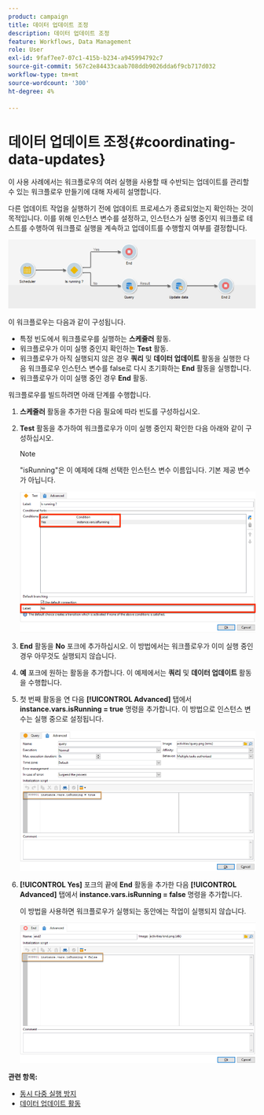 ```yaml
---
product: campaign
title: 데이터 업데이트 조정
description: 데이터 업데이트 조정
feature: Workflows, Data Management
role: User
exl-id: 9faf7ee7-07c1-415b-b234-a945994792c7
source-git-commit: 567c2e84433caab708ddb9026dda6f9cb717d032
workflow-type: tm+mt
source-wordcount: '300'
ht-degree: 4%

---
```


# 데이터 업데이트 조정{#coordinating-data-updates}



이 사용 사례에서는 워크플로우의 여러 실행을 사용할 때 수반되는 업데이트를 관리할 수 있는 워크플로우 만들기에 대해 자세히 설명합니다.

다른 업데이트 작업을 실행하기 전에 업데이트 프로세스가 종료되었는지 확인하는 것이 목적입니다. 이를 위해 인스턴스 변수를 설정하고, 인스턴스가 실행 중인지 워크플로 테스트를 수행하여 워크플로 실행을 계속하고 업데이트를 수행할지 여부를 결정합니다.

![](assets/uc_dataupdate_wkf.png)

이 워크플로우는 다음과 같이 구성됩니다.

* 특정 빈도에서 워크플로우를 실행하는 **스케줄러** 활동.
* 워크플로우가 이미 실행 중인지 확인하는 **Test** 활동.
* 워크플로우가 아직 실행되지 않은 경우 **쿼리** 및 **데이터 업데이트** 활동을 실행한 다음 워크플로우 인스턴스 변수를 false로 다시 초기화하는 **End** 활동을 실행합니다.
* 워크플로우가 이미 실행 중인 경우 **End** 활동.

워크플로우를 빌드하려면 아래 단계를 수행합니다.

1. **스케줄러** 활동을 추가한 다음 필요에 따라 빈도를 구성하십시오.
1. **Test** 활동을 추가하여 워크플로우가 이미 실행 중인지 확인한 다음 아래와 같이 구성하십시오.

   >[!NOTE]
   >
   >&quot;isRunning&quot;은 이 예제에 대해 선택한 인스턴스 변수 이름입니다. 기본 제공 변수가 아닙니다.

   ![](assets/uc_dataupdate_test.png)

1. **End** 활동을 **No** 포크에 추가하십시오. 이 방법에서는 워크플로우가 이미 실행 중인 경우 아무것도 실행되지 않습니다.
1. **예** 포크에 원하는 활동을 추가합니다. 이 예제에서는 **쿼리** 및 **데이터 업데이트** 활동을 수행합니다.
1. 첫 번째 활동을 연 다음 **[!UICONTROL Advanced]** 탭에서 **instance.vars.isRunning = true** 명령을 추가합니다. 이 방법으로 인스턴스 변수는 실행 중으로 설정됩니다.

   ![](assets/uc_dataupdate_query.png)

1. **[!UICONTROL Yes]** 포크의 끝에 **End** 활동을 추가한 다음 **[!UICONTROL Advanced]** 탭에서 **instance.vars.isRunning = false** 명령을 추가합니다.

   이 방법을 사용하면 워크플로우가 실행되는 동안에는 작업이 실행되지 않습니다.

   ![](assets/uc_dataupdate_end.png)

**관련 항목:**

* [동시 다중 실행 방지](monitor-workflow-execution.md#preventing-simultaneous-multiple-executions)
* [데이터 업데이트 활동](update-data.md)
